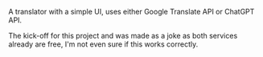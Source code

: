 A translator with a simple UI, uses either Google Translate API or ChatGPT API.

The kick-off for this project and was made as a joke as both services already are free, I'm not even sure if this works correctly.
